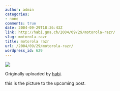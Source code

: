 ```yaml
---
author: admin
categories:
- none
comments: true
date: 2004-09-29T18:36:43Z
link: http://habi.gna.ch/2004/09/29/motorola-razr/
slug: motorola-razr
title: motorola razr
url: /2004/09/29/motorola-razr/
wordpress_id: 629
---
```


[![](http://www.flickr.com/photos/626572_b75346fcda_m.jpg)](http://www.flickr.com/photos/habi/626572/)
   

  Originally uploaded by [habi](http://www.flickr.com/people/habi/).
 



this is the picture to the upcoming post.
  

